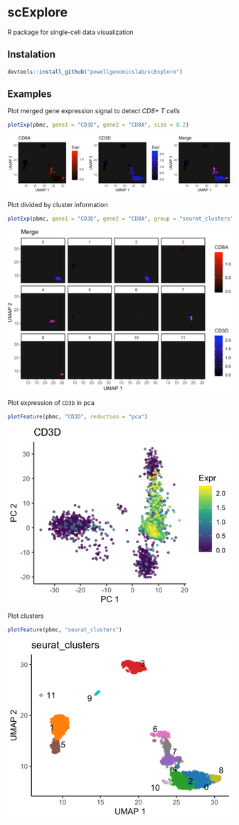 # scExplore

R package for single-cell data visualization

## Instalation

```r
devtools::install_github("powellgenomicslab/scExplore")
```

## Examples

Plot merged gene expression signal to detect *CD8+ T cells*

```r
plotExp(pbmc, gene1 = "CD3D", gene2 = "CD8A", size = 0.2)
```

![Example](misc/example.png)


Plot divided by cluster information

```r
plotExp(pbmc, gene1 = "CD3D", gene2 = "CD8A", group = "seurat_clusters", size = 0.2)
```

![Example](misc/example_group.png)


Plot expression of `CD3D` in pca

```r
plotFeature(pbmc, "CD3D", reduction = "pca")
```

![Example](misc/example_expression.png)


Plot clusters

```r
plotFeature(pbmc, "seurat_clusters")
```

![Example](misc/example_clusters.png)
